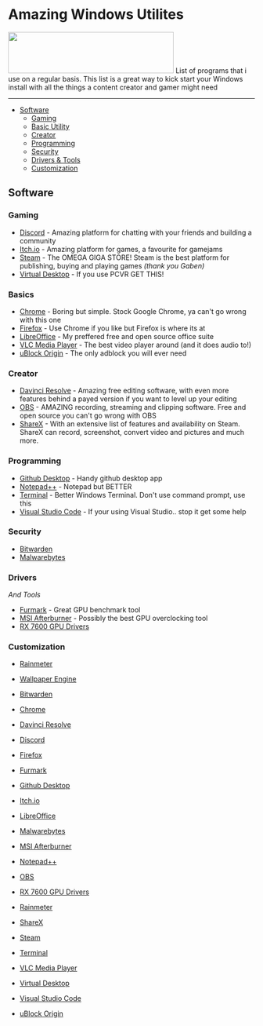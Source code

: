 # Amazing Windows Utilites
<img height="84" width="338.25" src="https://img.shields.io/badge/Windows-%23ffffff?style=for-the-badge&logo=windows&logoColor=%230078D4">
List of programs that i use on a regular basis. This list is a great way to kick start your Windows install with all the things a content creator and gamer might need

<hr>

- [Software](#software)
  - [Gaming](#gaming)
  - [Basic Utility](#basics)
  - [Creator](#creator)
  - [Programming](#programming)
  - [Security](#security)
  - [Drivers & Tools](#drivers)
  - [Customization](#customization)

## Software

### Gaming
  - [Discord](https://discord.com) - Amazing platform for chatting with your friends and building a community
  - [Itch.io](https://itch.io/) - Amazing platform for games, a favourite for gamejams
  - [Steam](https://store.steampowered.com/about/) - The OMEGA GIGA STORE! Steam is the best platform for publishing, buying and playing games <i>(thank you Gaben)</i>
  - [Virtual Desktop](https://www.vrdesktop.net/) - If you use PCVR GET THIS!

### Basics
  - [Chrome](https://www.google.com/chrome/) - Boring but simple. Stock Google Chrome, ya can't go wrong with this one
  - [Firefox](https://www.mozilla.org/en-US/firefox/) - Use Chrome if you like but Firefox is where its at
  - [LibreOffice](https://www.libreoffice.org/) - My preffered free and open source office suite
  - [VLC Media Player](https://www.videolan.org/) - The best video player around (and it does audio to!)
  - [uBlock Origin](https://ublockorigin.com/) - The only adblock you will ever need

### Creator

  - [Davinci Resolve](https://www.blackmagicdesign.com/event/davinciresolvedownload) - Amazing free editing software, with even more features behind a payed version if you want to level up your editing
  - [OBS](https://obsproject.com/) - AMAZING recording, streaming and clipping software. Free and open source you can't go wrong with OBS
  - [ShareX](https://getsharex.com/) - With an extensive list of features and availability on Steam. ShareX can record, screenshot, convert video and pictures and much more.

### Programming

  - [Github Desktop](https://desktop.github.com/) - Handy github desktop app
  - [Notepad++](https://notepad-plus-plus.org/downloads/) - Notepad but BETTER
  - [Terminal](https://apps.microsoft.com/detail/9n0dx20hk701?hl=en-US&gl=US) - Better Windows Terminal. Don't use command prompt, use this
  - [Visual Studio Code](https://code.visualstudio.com/) - If your using Visual Studio.. stop it get some help

### Security

  - [Bitwarden](https://bitwarden.com/)
  - [Malwarebytes](https://www.malwarebytes.com/)

### Drivers
<i> And Tools </i>

  - [Furmark](https://geeks3d.com/furmark/) - Great GPU benchmark tool
  - [MSI Afterburner](https://www.msi.com/Landing/afterburner/graphics-cards) - Possibly the best GPU overclocking tool
  - [RX 7600 GPU Drivers](https://www.amd.com/en/support/graphics/amd-radeon-rx-7000-series/amd-radeon-rx-7600-series/amd-radeon-rx-7600)

### Customization

  - [Rainmeter](https://www.rainmeter.net/)
  - [Wallpaper Engine](https://www.wallpaperengine.io/en)
  
    
  
  - [Bitwarden](https://bitwarden.com/)
  - [Chrome](https://www.google.com/chrome/)
  - [Davinci Resolve](https://www.blackmagicdesign.com/event/davinciresolvedownload)
  - [Discord](https://discord.com)
  - [Firefox](https://www.mozilla.org/en-US/firefox/)
  - [Furmark](https://geeks3d.com/furmark/)
  - [Github Desktop](https://desktop.github.com/)
  - [Itch.io](https://itch.io/)
  - [LibreOffice](https://www.libreoffice.org/)
  - [Malwarebytes](https://www.malwarebytes.com/)
  - [MSI Afterburner](https://www.msi.com/Landing/afterburner/graphics-cards)
  - [Notepad++](https://notepad-plus-plus.org/downloads/)
  - [OBS](https://obsproject.com/)
  - [RX 7600 GPU Drivers](https://www.amd.com/en/support/graphics/amd-radeon-rx-7000-series/amd-radeon-rx-7600-series/amd-radeon-rx-7600)
  - [Rainmeter](https://www.rainmeter.net/)
  - [ShareX](https://getsharex.com/)
  - [Steam](https://store.steampowered.com/about/)
  - [Terminal](https://apps.microsoft.com/detail/9n0dx20hk701?hl=en-US&gl=US)
  - [VLC Media Player](https://www.videolan.org/)
  - [Virtual Desktop](https://www.vrdesktop.net/)
  - [Visual Studio Code](https://code.visualstudio.com/)
  - [uBlock Origin](https://ublockorigin.com/)
